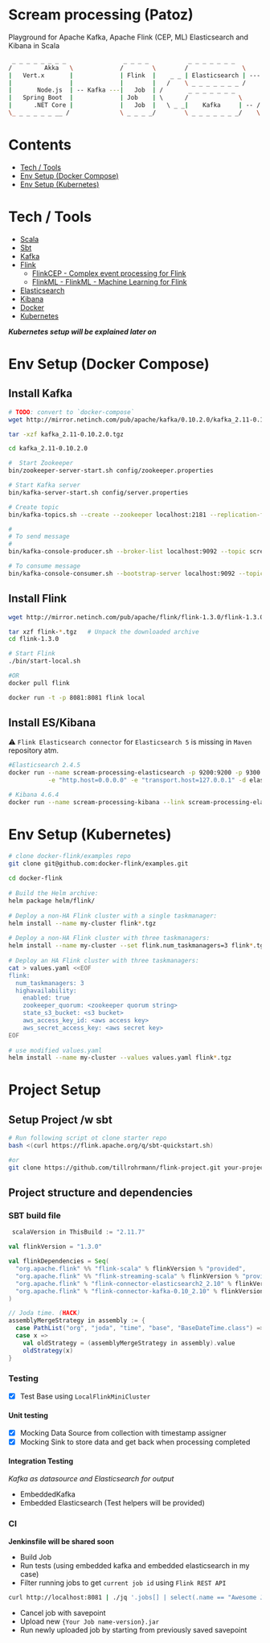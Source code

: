 # Scream processing (Patoz)
Playground for Apache Kafka, Apache Flink (CEP, ML) Elasticsearch and Kibana in Scala

```sh
 _ _ _ _ _ _ _ _                _ _ _ _           _ _ _ _ _ _ _         _ _ _ _ _ _ 
/         Akka   \             /        \        /               \     |x          |
|   Vert.x       |             | Flink  |    _ _ | Elasticsearch | --- |  Kibana   |
|                |             |        |   /    \ _ _ _ _ _ _ _ /     |_ _ _ _ _ _|
|       Node.js  | -- Kafka ---|   Job  | /       _ _ _ _ _ _ _   
|   Spring Boot  |             | Job    | \      /              \      _ _ _ _ _ _  
|      .NET Core |             |   Job  |   \ _ _|    Kafka     | -- / Other apps  \
\_ _ _ _ _ _ __ /              \ _ _ _ _/        \ _ _ _ _ _ _ _/    \ _ _ _ _ _ _ /

```

# Contents
 - [Tech / Tools](#tech--tools)
 - [Env Setup (Docker Compose)](#env-setup-docker-compose)
 - [Env Setup (Kubernetes)](#env-setup-kubernetes)

# Tech / Tools
- [Scala](https://www.scala-lang.org/)
- [Sbt](http://www.scala-sbt.org/)
- [Kafka](https://kafka.apache.org/)
- [Flink](https://flink.apache.org/)
  - [FlinkCEP - Complex event processing for Flink](https://ci.apache.org/projects/flink/flink-docs-release-1.2/dev/libs/cep.html)
  - [FlinkML - FlinkML - Machine Learning for Flink](https://ci.apache.org/projects/flink/flink-docs-release-1.2/dev/libs/ml/index.html)
- [Elasticsearch](https://www.elastic.co/products/elasticsearch)
- [Kibana](https://www.elastic.co/products/kibana)
- [Docker](https://www.docker.com/)
- [Kubernetes](https://kubernetes.io/)

**_Kubernetes setup will be explained later on_**



# Env Setup (Docker Compose)
## Install Kafka
```sh
# TODO: convert to `docker-compose`
wget http://mirror.netinch.com/pub/apache/kafka/0.10.2.0/kafka_2.11-0.10.2.0.tgz

tar -xzf kafka_2.11-0.10.2.0.tgz

cd kafka_2.11-0.10.2.0

#  Start Zookeeper
bin/zookeeper-server-start.sh config/zookeeper.properties

# Start Kafka server
bin/kafka-server-start.sh config/server.properties

# Create topic
bin/kafka-topics.sh --create --zookeeper localhost:2181 --replication-factor 1 --partitions 1 --topic scream-processing

# 
# To send message
#
bin/kafka-console-producer.sh --broker-list localhost:9092 --topic scream-processing

# To consume message
bin/kafka-console-consumer.sh --bootstrap-server localhost:9092 --topic scream-processing --from-beginning
```

## Install Flink
```sh
wget http://mirror.netinch.com/pub/apache/flink/flink-1.3.0/flink-1.3.0-bin-hadoop27-scala_2.11.tgz

tar xzf flink-*.tgz   # Unpack the downloaded archive
cd flink-1.3.0

# Start Flink
./bin/start-local.sh

#OR
docker pull flink

docker run -t -p 8081:8081 flink local
```

## Install ES/Kibana
:warning: `Flink Elasticsearch connector` for `Elasticsearch 5` is missing in `Maven` repository atm.

```sh
#Elasticsearch 2.4.5
docker run --name scream-processing-elasticsearch -p 9200:9200 -p 9300:9300 \
           -e "http.host=0.0.0.0" -e "transport.host=127.0.0.1" -d elasticsearch:2.4.5

# Kibana 4.6.4
docker run --name scream-processing-kibana --link scream-processing-elasticsearch:elasticsearch -p 5601:5601 -d kibana:4.6.4
```

# Env Setup (Kubernetes)
```sh
# clone docker-flink/examples repo
git clone git@github.com:docker-flink/examples.git
 
cd docker-flink
 
# Build the Helm archive:
helm package helm/flink/
 
# Deploy a non-HA Flink cluster with a single taskmanager:
helm install --name my-cluster flink*.tgz
 
# Deploy a non-HA Flink cluster with three taskmanagers:
helm install --name my-cluster --set flink.num_taskmanagers=3 flink*.tgz
 
# Deploy an HA Flink cluster with three taskmanagers:
cat > values.yaml <<EOF
flink:
  num_taskmanagers: 3
  highavailability:
    enabled: true
    zookeeper_quorum: <zookeeper quorum string>
    state_s3_bucket: <s3 bucket>
    aws_access_key_id: <aws access key>
    aws_secret_access_key: <aws secret key>
EOF
 
# use modified values.yaml
helm install --name my-cluster --values values.yaml flink*.tgz
```

# Project Setup

## Setup Project /w sbt
```sh
# Run following script ot clone starter repo
bash <(curl https://flink.apache.org/q/sbt-quickstart.sh)

#or
git clone https://github.com/tillrohrmann/flink-project.git your-project-name-here
```

## Project structure and dependencies
### SBT build file
```scala
 scalaVersion in ThisBuild := "2.11.7"

val flinkVersion = "1.3.0"

val flinkDependencies = Seq(
  "org.apache.flink" %% "flink-scala" % flinkVersion % "provided",
  "org.apache.flink" %% "flink-streaming-scala" % flinkVersion % "provided",
  "org.apache.flink" % "flink-connector-elasticsearch2_2.10" % flinkVersion,
  "org.apache.flink" % "flink-connector-kafka-0.10_2.10" % flinkVersion
)

// Joda time. (HACK)
assemblyMergeStrategy in assembly := {
  case PathList("org", "joda", "time", "base", "BaseDateTime.class") => MergeStrategy.first
  case x =>
    val oldStrategy = (assemblyMergeStrategy in assembly).value
    oldStrategy(x)
}
```

### Testing

- [x] Test Base using `LocalFlinkMiniCluster`

#### Unit testing
- [x] Mocking Data Source from collection with  timestamp assigner
- [x] Mocking Sink to store data and get back when processing completed

#### Integration Testing
_Kafka as datasource and Elasticsearch for output_
- EmbeddedKafka
- Embedded Elasticsearch (Test helpers will be provided)

### CI
**Jenkinsfile will be shared soon**

- Build Job
- Run tests (using embedded kafka and embedded elasticsearch in my case)
- Filter running jobs to get `current job id` using `Flink REST API`
```sh
curl http://localhost:8081 | ./jq '.jobs[] | select(.name == "Awesome Job") | .jid'
```
- Cancel job with savepoint
- Upload new `{Your Job name-version}.jar`
- Run newly uploaded job by starting from previously saved savepoint
